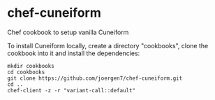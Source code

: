 # chef-cuneiform
Chef cookbook to setup vanilla Cuneiform

To install Cuneiform locally, create a directory "cookbooks", clone the cookbook
into it and install the dependencies:

    mkdir cookbooks
    cd cookbooks
    git clone https://github.com/joergen7/chef-cuneiform.git
    cd ..
    chef-client -z -r "variant-call::default"
